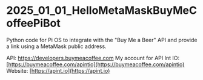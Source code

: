 # 2025_01_01_HelloMetaMaskBuyMeCoffeePiBot
Python code for Pi OS to integrate with the "Buy Me a Beer" API and provide a link using a MetaMask public address.


API: https://developers.buymeacoffee.com
My account for API Int IO: [https://buymeacoffee.com/apintio](https://buymeacoffee.com/apintio)
Website: [https://apint.io](https://apint.io)
